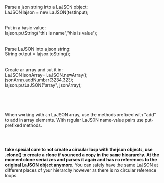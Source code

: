 

Parse a json string into a LaJSON object:<br>
LaJSON lajson = new LaJSON(testInput);<br>
<br><br>
Put in a basic value:<br>
  lajson.putString("this is name","this is value");<br>
<br><br>
Parse LaJSON into a json string:<br>
  String output = lajson.toString();<br>
<br><br>
Create an array and put it in:<br>
  LaJSON jsonArray= LaJSON.newArray();<br>
  jsonArray.addNumber(3234.323);<br>
  lajson.putLaJSON("array", jsonArray);<br>
  <br><br>

<br>
<p>When working with an LaJSON array, use the methods prefixed with "add" to add in array elements. With regular LaJSON name-value pairs use put-prefixed methods.</p>
<br>
<br>



  <b>take special care to not create a circular loop with the json objects, use .clone() to create a clone if you need a copy in the same hieararchy. At the moment clone serializes and parses it again and has no references to the original LaJSON object anymore.</b> You can safely have the same LaJSON at different places of your hierarchy however as there is no circular reference loops.

